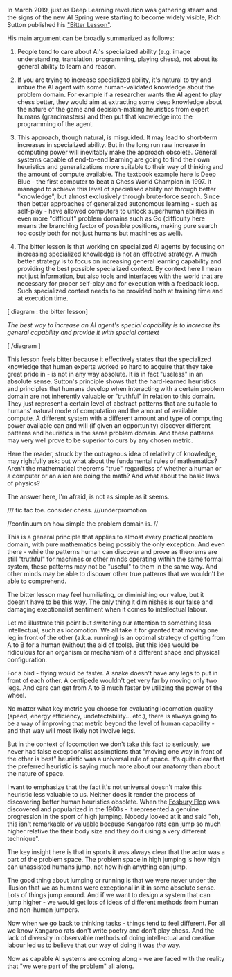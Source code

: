 
In March 2019, just as Deep Learning revolution was gathering steam and the signs of the new AI Spring were starting to become widely visible, Rich Sutton published his ["Bitter Lesson"](https://www.cs.utexas.edu/~eunsol/courses/data/bitter_lesson.pdf).

His main argument can be broadly summarized as follows:

1. People tend to care about AI's specialized ability (e.g. image understanding, translation, programming, playing chess), not about its general ability to learn and reason.

2. If you are trying to increase specialized ability, it's natural to try and imbue the AI agent with some human-validated knowledge about the problem domain. For example if a researcher wants the AI agent to play chess better, they would aim at extracting some deep knowledge about the nature of the game and decision-making heuristics from expert humans (grandmasters) and then put that knowledge into the programming of the agent.

3. This approach, though natural, is misguided. It may lead to short-term increases in specialized ability. But in the long run raw increase in computing power will inevitably make the approach obsolete. General systems capable of end-to-end learning are going to find their own heuristics and generalizations more suitable to their way of thinking and the amount of compute available. The textbook example here is Deep Blue - the first computer to beat a Chess World Champion in 1997. It managed to achieve this level of specialised ability not through better "knowledge", but almost exclusively through brute-force search. Since then better approaches of generalized autonomous learning - such as self-play - have allowed computers to unlock superhuman abilities in even more "difficult" problem domains such as Go (difficulty here means the branching factor of possible positions, making pure search too costly both for not just humans but machines as well).

4. The bitter lesson is that working on specialized AI agents by focusing on increasing specialized knowledge is not an effective strategy. A much better strategy is to focus on increasing general learning capability and providing the best possible specialized context. By context here I mean not just information, but also tools and interfaces with the world that are necessary for proper self-play and for execution with a feedback loop. Such specialized context needs to be provided both at training time and at execution time.

[ diagram : the bitter lesson]

_The best way to increase an AI agent's special capability is to increase its general capability and provide it with special context_

[ /diagram ]

This lesson feels bitter because it effectively states that the specialized knowledge that human experts worked so hard to acquire that they take great pride in - is not in any way absolute. It is in fact "useless" in an absolute sense. Sutton's principle shows that the hard-learned heuristics and principles that humans develop when interacting with a certain problem domain are not inherently valuable or "truthful" in relation to this domain. They just represent a certain level of abstract patterns that are suitable to humans' natural mode of computation and the amount of available compute. A different system with a different amount and type of computing power available can and will (if given an opportunity) discover different patterns and heuristics in the same problem domain. And these patterns may very well prove to be superior to ours by any chosen metric.

Here the reader, struck by the outrageous idea of relativity of knowledge, may rightfully ask: but what about the fundamental rules of mathematics? Aren't the mathematical theorems "true" regardless of whether a human or a computer or an alien are doing the math? And what about the basic laws of physics?

The answer here, I'm afraid, is not as simple as it seems.


/// tic tac toe. consider chess.
///underpromotion

//continuum on how simple the problem domain is. //

This is a general principle that applies to almost every practical problem domain, with pure mathematics being possibly the only exception. And even there - while the patterns human can discover and prove as theorems are still "truthful" for machines or other minds operating within the same formal system, these patterns may not be "useful" to them in the same way. And other minds may be able to discover other true patterns that we wouldn't be able to comprehend.

The bitter lesson may feel humiliating, or diminishing our value, but it doesn't have to be this way. The only thing it diminishes is our false and damaging exeptionalist sentiment when it comes to intellectual labour.

Let me illustrate this point but switching our attention to something less intellectual, such as locomotion. We all take it for granted that moving one leg in front of the other (a.k.a. running) is an optimal strategy of getting from A to B for a human (without the aid of tools). But this idea would be ridiculous for an organism or mechanism of a different shape and physical configuration.

For a bird - flying would be faster. A snake doesn't have any legs to put in front of each other. A centipede wouldn't get very far by moving only two legs. And cars can get from A to B much faster by utilizing the power of the wheel.

No matter what key metric you choose for evaluating locomotion quality (speed, energy efficiency, undetectability... etc.), there is always going to be a way of improving that metric beyond the level of human capability - and that way will most likely not involve legs.

But in the context of locomotion we don't take this fact to seriously, we never had false exceptionalist assimptions that "moving one way in front of the other is best" heuristic was a universal rule of space. It's quite clear that the preferred heuristic is saying much more about our anatomy than about the nature of space.

I want to emphasize that the fact it's not universal doesn't make this heuristic less valuable to us. Neither does it render the process of discovering better human heuristics obsolete. When the [Fosbury Flop](https://en.wikipedia.org/wiki/Fosbury_flop) was discovered and popularized in the 1960s - it represented a genuine progression in the sport of high jumping. Nobody looked at it and said "oh, this isn't remarkable or valuable because Kangaroo rats can jump so much higher relative
the their body size and they do it using a very different technique".

The key insight here is that in sports it was always clear that the actor was a part of the problem space. The problem space in high jumping is how high can unassisted humans jump, not how high anything can jump.

The good thing about jumping or running is that we were never under the illusion that we as humans were exceptional in it in some absolute sense. Lots of things jump around. And if we want to design a system that can jump higher - we would get lots of ideas of different methods from human and non-human jumpers.

Now when we go back to thinking tasks - things tend to feel different. For all we know Kangaroo rats don't write poetry and don't play chess. And the lack of diversity in observable methods of doing intellectual and creative labour led us to believe that our way of doing it was _the_ way.

Now as capable AI systems are coming along - we are faced with the reality that "we were part of the problem" all along. 
